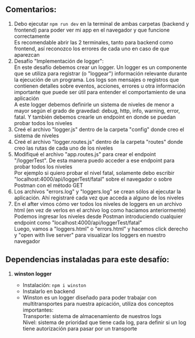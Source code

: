 ## Comentarios:

1. Debo ejecutar `npm run dev` en la terminal de ambas carpetas (backend y frontend) para poder ver mi app en el navegador y que funcione correctamente <br>
   Es recomendable abrir las 2 terminales, tanto para backend como frontend, así reconozco los errores de cada uno en caso de que aparezcan
2. Desafío "Implementación de logger": <br>
   En este desafío debemos crear un logger. Un logger es un componente que se utiliza para registrar (o "loggear") información relevante durante la ejecución de un programa. Los logs son mensajes o registros que contienen detalles sobre eventos, acciones, errores u otra información importante que puede ser útil para entender el comportamiento de una aplicación <br>
   A este logger debemos definirle un sistema de niveles de menor a mayor según el grado de gravedad: debug, http, info, warning, error, fatal. Y también debemos crearle un endpoint en donde se puedan probar todos los niveles <br>
3. Creé el archivo "logger.js" dentro de la carpeta "config" donde creo el sistema de niveles 
4. Creé el archivo "logger.routes.js" dentro de la carpeta "routes" donde creo las rutas de cada uno de los niveles
5. Modifiqué el archivo "app.routes.js" para crear el endpoint "/loggerTest". De esta manera puedo acceder a ese endpoint para probar todos los niveles <br>
   Por ejemplo si quiero probar el nivel fatal, solamente debo escribir "localhost:4000/api/loggerTest/fatal" sobre el navegador o sobre Postman con el método GET <br>
6. Los archivos "errors.log" y "loggers.log" se crean sólos al ejecutar la aplicación. Ahí registraré cada vez que acceda a alguno de los niveles
7. En el after vimos cómo ver todos los niveles de loggers en un archivo html (en vez de verlos en el archivo log como hacíamos anteriormente) <br>
   Podemos ingresar los niveles desde Postman introduciendo cualquier endpoint como "localhost:4000/api/loggerTest/fatal" <br>
   Luego, vamos a "loggers.html" o "errors.html" y hacemos click derecho y "open with live server" para visualizar los loggers en nuestro navegador


## Dependencias instaladas para este desafío:

1. **winston logger**

   - Instalación: `npm i winston`
   - Instalarlo en backend
   - Winston es un logger diseñado para poder trabajar con multitransportes para nuestra apicación, utiliza dos conceptos importantes: <br>
   Transporte: sistema de almacenamiento de nuestros logs <br>
   Nivel: sistema de prioridad que tiene cada log, para definir si un log tiene autorización para pasar por un transporte
